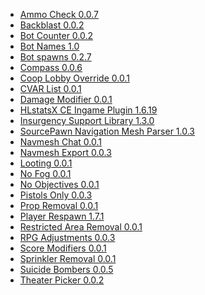 
 * <a href='#user-content-ammocheck'>Ammo Check 0.0.7</a>
 * <a href='#user-content-backblast'>Backblast 0.0.2</a>
 * <a href='#user-content-botcount'>Bot Counter 0.0.2</a>
 * <a href='#user-content-botnames'>Bot Names 1.0</a>
 * <a href='#user-content-botspawns'>Bot spawns 0.2.7</a>
 * <a href='#user-content-compass'>Compass 0.0.6</a>
 * <a href='#user-content-cooplobby'>Coop Lobby Override 0.0.1</a>
 * <a href='#user-content-cvarlist'>CVAR List 0.0.1</a>
 * <a href='#user-content-damagemod'>Damage Modifier 0.0.1</a>
 * <a href='#user-content-hlstatsx'>HLstatsX CE Ingame Plugin 1.6.19</a>
 * <a href='#user-content-insurgency'>Insurgency Support Library 1.3.0</a>
 * <a href='#user-content-navmesh'>SourcePawn Navigation Mesh Parser 1.0.3</a>
 * <a href='#user-content-navmesh-chat'>Navmesh Chat 0.0.1</a>
 * <a href='#user-content-navmesh-export'>Navmesh Export 0.0.3</a>
 * <a href='#user-content-looting'>Looting 0.0.1</a>
 * <a href='#user-content-nofog'>No Fog 0.0.1</a>
 * <a href='#user-content-noobj'>No Objectives 0.0.1</a>
 * <a href='#user-content-pistolsonly'>Pistols Only 0.0.3</a>
 * <a href='#user-content-prop_dynamic'>Prop Removal 0.0.1</a>
 * <a href='#user-content-respawn'>Player Respawn 1.7.1</a>
 * <a href='#user-content-restrictedarea'>Restricted Area Removal 0.0.1</a>
 * <a href='#user-content-rpgdrift'>RPG Adjustments 0.0.3</a>
 * <a href='#user-content-score'>Score Modifiers 0.0.1</a>
 * <a href='#user-content-sprinklers'>Sprinkler Removal 0.0.1</a>
 * <a href='#user-content-suicide_bomb'>Suicide Bombers 0.0.5</a>
 * <a href='#user-content-theaterpicker'>Theater Picker 0.0.2</a>

